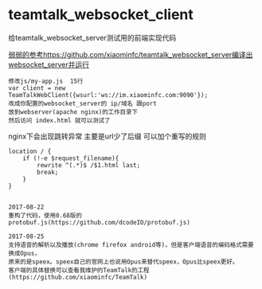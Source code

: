 # teamtalk_websocket_client
给teamtalk_websocket_server测试用的前端实现代码

[弱弱的参考https://github.com/xiaominfc/teamtalk_websocket_server编译出websocket_server并运行](https://github.com/xiaominfc/teamtalk_websocket_server)


```
修改js/my-app.js  15行
var client = new TeamTalkWebClient({wsurl:'ws://im.xiaominfc.com:9090'});
改成你配置的websocket_server的 ip/域名 跟port
放到webserver(apache nginx)的工作目录下
然后访问 index.html 就可以测试了
```

nginx下会出现跳转异常 主要是url少了后缀 可以加个重写的规则
```
location / {
    if (!-e $request_filename){
        rewrite ^(.*)$ /$1.html last;
        break;
    }
}


```

```
2017-08-22
重构了代码，使用0.68版的protobuf.js(https://github.com/dcodeIO/protobuf.js)
```


```
2017-08-25
支持语音的解析以及播放(chrome firefox android等)，但是客户端语音的编码格式需要换成Opus，
原来的是speex。speex自己的官网上也说用Opus来替代speex，Opus比speex更好。
客户端的具体替换可以查看我维护的TeamTalk的工程(https://github.com/xiaominfc/TeamTalk)
```
